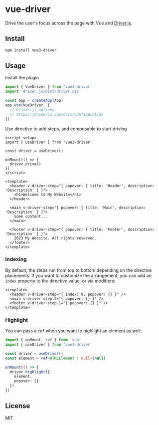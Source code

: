 # vue-driver

Drive the user's focus across the page with Vue and [Driver.js](https://driverjs.com).

## Install

```bash
npm install vue3-driver
```

## Usage

Install the plugin

```js
import { VueDriver } from 'vue3-driver'
import 'driver.js/dist/driver.css'

const app = createApp(App)
app.use(VueDriver, {
  // Driver.js options
  // https://driverjs.com/docs/configuration
})
```

Use directive to add steps, and composable to start driving

```vue
<script setup>
import { useDriver } from 'vue3-driver'

const driver = useDriver()

onMount(() => {
  driver.drive()
})
</script>

<template>
  <header v-driver-step="{ popover: { title: 'Header', description: 'Description' } }">
    <h1>Welcome to My Website</h1>
  </header>

  <main v-driver-step="{ popover: { title: 'Main', description: 'Description' } }">
    Some content...
  </main>

  <footer v-driver-step="{ popover: { title: 'Footer', description: 'Description' } }">
    2023 My Website. All rights reserved.
  </footer>
</template>
```

### Indexing

By default, the steps run from top to bottom depending on the directive placements. If you want to customize the arrangement, you can add an `index` property to the directive value, or via modifiers:

```vue
<template>
  <header v-driver-step="{ index: 0, popover: {} }" />
  <main v-driver-step.2="{ popover: {} }" />
  <footer v-driver-step.1="{ popover: {} }" />
</template>
```

### Highlight

You can pass a `ref` when you want to highlight an element as well:

```ts
import { onMount, ref } from 'vue'
import { useDriver } from 'vue3-driver'

const driver = useDriver()
const element = ref<HTMLElement | null>(null)

onMount(() => {
  driver.highlight({
    element,
    popover: {}
  })
})
```

## License

MIT
